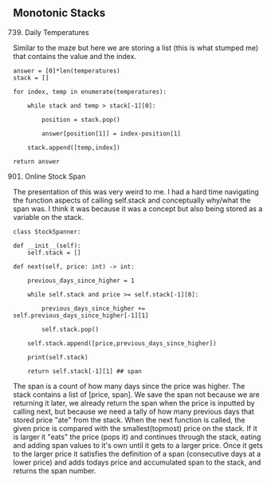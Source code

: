 ## Monotonic Stacks

739. Daily Temperatures

Similar to the maze but here we are storing a list (this is what stumped me) that contains the value and the index.

    answer = [0]*len(temperatures)
    stack = []

    for index, temp in enumerate(temperatures):

        while stack and temp > stack[-1][0]:

            position = stack.pop()

            answer[position[1]] = index-position[1]

        stack.append([temp,index])

    return answer


901. Online Stock Span

The presentation of this was very weird to me. I had a hard time navigating the function aspects of calling self.stack and conceptually why/what the span was. I think it was because it was a concept but also being stored as a variable on the stack.

    class StockSpanner:

    def __init__(self):
        self.stack = []

    def next(self, price: int) -> int:

        previous_days_since_higher = 1

        while self.stack and price >= self.stack[-1][0]:

            previous_days_since_higher += self.previous_days_since_higher[-1][1]

            self.stack.pop()

        self.stack.append([price,previous_days_since_higher])

        print(self.stack)

        return self.stack[-1][1] ## span

The span is a count of how many days since the price was higher. The stack contains a list of [price, span]. We save the span not because we are returning it later, we already return the span when the price is inputted by calling next, but because we need a tally of how many previous days that stored price "ate" from the stack. When the next function is called, the given price is compared with the smallest(topmost) price on the stack. If it is larger it "eats" the price (pops it) and continues through the stack, eating and adding span values to it's own until it gets to a larger price. Once it gets to the larger price it satisfies the definition of a span (consecutive days at a lower price) and adds todays price and accumulated span to the stack, and returns the span number.
